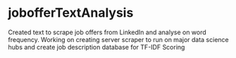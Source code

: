 # jobofferTextAnalysis
Created text to scrape job offers from LinkedIn and analyse on word frequency. Working on creating server scraper to run on major data science hubs and create job description database for TF-IDF Scoring
